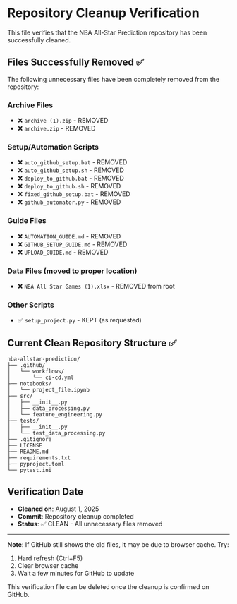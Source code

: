 # Repository Cleanup Verification

This file verifies that the NBA All-Star Prediction repository has been successfully cleaned.

## Files Successfully Removed ✅

The following unnecessary files have been completely removed from the repository:

### Archive Files
- ❌ `archive (1).zip` - REMOVED
- ❌ `archive.zip` - REMOVED

### Setup/Automation Scripts  
- ❌ `auto_github_setup.bat` - REMOVED
- ❌ `auto_github_setup.sh` - REMOVED
- ❌ `deploy_to_github.bat` - REMOVED
- ❌ `deploy_to_github.sh` - REMOVED
- ❌ `fixed_github_setup.bat` - REMOVED
- ❌ `github_automator.py` - REMOVED

### Guide Files
- ❌ `AUTOMATION_GUIDE.md` - REMOVED
- ❌ `GITHUB_SETUP_GUIDE.md` - REMOVED  
- ❌ `UPLOAD_GUIDE.md` - REMOVED

### Data Files (moved to proper location)
- ❌ `NBA All Star Games (1).xlsx` - REMOVED from root

### Other Scripts
- ✅ `setup_project.py` - KEPT (as requested)

## Current Clean Repository Structure ✅

```
nba-allstar-prediction/
├── .github/
│   └── workflows/
│       └── ci-cd.yml
├── notebooks/
│   └── project_file.ipynb
├── src/
│   ├── __init__.py
│   ├── data_processing.py
│   └── feature_engineering.py
├── tests/
│   ├── __init__.py
│   └── test_data_processing.py
├── .gitignore
├── LICENSE
├── README.md
├── requirements.txt
├── pyproject.toml
└── pytest.ini
```

## Verification Date
- **Cleaned on**: August 1, 2025
- **Commit**: Repository cleanup completed
- **Status**: ✅ CLEAN - All unnecessary files removed

---

**Note**: If GitHub still shows the old files, it may be due to browser cache. Try:
1. Hard refresh (Ctrl+F5)
2. Clear browser cache
3. Wait a few minutes for GitHub to update

This verification file can be deleted once the cleanup is confirmed on GitHub.
